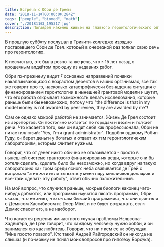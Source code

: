 ```yaml
---
title: Встреча с Обри де Греем
date: "2018-11-10T00:00:00.284Z"
tags: ["people", "biomed", "math"]
cover: "./20181103_195317.jpg"
description: Поглядел наконец живьем на главного геронтологического оптимиста.
---
```


<div>
  <p>
    В прошлую субботу послушал в Тринити-колледже изрядно постаревшего Обри де Грея, который в очередной
    раз толкал свою речь про геронтологию.
  </p>
  <p>
    К несчастью, это была ровно та же речь, что и 15 лет назад с крошечным апдейтом про одну из недавних работ.
  </p>
  <p>
    Обри по-прежнему видит 7 основных направлений починки накаплиывающихся с возрастом дефектов в наших организмах,
    все так же говорит про то, насколько катастрофически безнадежна ситуация с финансированием геронтологии в
    нынешней грантовой модели и шутит, что его работа открывает возможность делать исследования, которые раньше
    были бы невозможно, потому что "the difference is that in my model money is not awarded by peer review,
    they are awarded by me"!
  </p>
  <p>
    Сам он однако мокрой работой не занимается. Жизнь Де Грея состоит из аэропортов. Он постоянно мотается по
    городам и весям и толкает речи. Что касается того, кем он видит себя как профессионала, Обри не питает иллюзий:
    "Yes, I'm a grant administrator". Подобно эдакому Робин Гуду, он берет деньги у богатых и отдает их тем
    геронтологичеким лабораториям, которым считает нужным.
  </p>
  <p>
    Говорит, что от денег никто обычно не отказывается - просто в нынешней системе грантового финансирования вещи,
    которые они бы хотели сделать, сделать было бы невозможно, но когда вдруг на такую лабораторию как гром среди
    ясного неба сваливается де Грей с вопросом "а не хотите ли вы взять у меня пару миллионов долларов и все-таки
    сделать эту работу", ответ обычно положительный.
  </p>
  <p>
    На мой вопрос, что случится раньше, мокрые биологи наконец чего-нибудь добьются, или программы научатся
    писать программы, Обри сказал, что не знает, что он сам бывший программист, что они приятели с  Демисом
    Хассабисом из Deep Mind, и не будет возражать, если Демис спасет его, а не наоборот.
  </p>
  <p>
    Что касается решения им частного случая проблемы Нельсона-Хадвигера, де Грей говорит, что каждому человеку
    нужно хобби, и он занимался ею как любитель. Говорит, что ни с кем ее не обсуждал. "Мне просто повезло". Кто
    такой Андрей Райгородский он никогда не слышал (и по-моему не понял моих вопросов про гипотезу Борсука).
  </p>
</div>